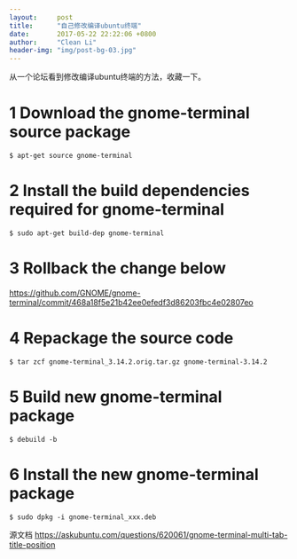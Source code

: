 ```yaml
---
layout:     post
title:      "自己修改编译ubuntu终端"
date:       2017-05-22 22:22:06 +0800
author:     "Clean Li"
header-img: "img/post-bg-03.jpg"
---
```


从一个论坛看到修改编译ubuntu终端的方法，收藏一下。

# 1 Download the gnome-terminal source package
```console
$ apt-get source gnome-terminal
```
# 2 Install the build dependencies required for gnome-terminal
```console
$ sudo apt-get build-dep gnome-terminal
```
# 3 Rollback the change below
<https://github.com/GNOME/gnome-terminal/commit/468a18f5e21b42ee0efedf3d86203fbc4e02807eo>
# 4 Repackage the source code
```console
$ tar zcf gnome-terminal_3.14.2.orig.tar.gz gnome-terminal-3.14.2
```
# 5 Build new gnome-terminal package
```console
$ debuild -b
```
# 6 Install the new gnome-terminal package
```console
$ sudo dpkg -i gnome-terminal_xxx.deb
```
 
源文档 <https://askubuntu.com/questions/620061/gnome-terminal-multi-tab-title-position>
